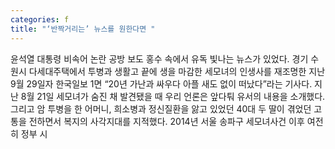 ```yaml
---
categories: f
title: "‘반짝거리는’ 뉴스를 원한다면 "
---
```

윤석열 대통령 비속어 논란 공방 보도 홍수 속에서 유독 빛나는 뉴스가 있었다. 경기 수원시 다세대주택에서 투병과 생활고 끝에 생을 마감한 세모녀의 인생사를 재조명한 지난 9월 29일자 한국일보 1면 “20년 가난과 싸우다 아플 새도 없이 떠났다”라는 기사다. 지난 8월 21일 세모녀가 숨진 채 발견됐을 때 우리 언론은 앞다퉈 유서의 내용을 소개했다. 그리고 암 투병을 한 어머니, 희소병과 정신질환을 앓고 있었던 40대 두 딸이 겪었던 고통을 전하면서 복지의 사각지대를 지적했다. 2014년 서울 송파구 세모녀사건 이후 여전히 정부 시